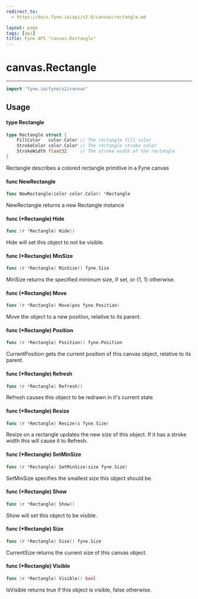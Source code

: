 ```yaml
---
redirect_to:
  - https://docs.fyne.io/api/v2.0/canvas/rectangle.md

layout: page
tags: [api]
title: Fyne API "canvas.Rectangle"
---
```



# canvas.Rectangle
---
```go
import "fyne.io/fyne/v2/canvas"
```

## Usage

#### type Rectangle

```go
type Rectangle struct {
	FillColor   color.Color // The rectangle fill color
	StrokeColor color.Color // The rectangle stroke color
	StrokeWidth float32     // The stroke width of the rectangle
}
```

Rectangle describes a colored rectangle primitive in a Fyne canvas

#### func  NewRectangle

```go
func NewRectangle(color color.Color) *Rectangle
```
NewRectangle returns a new Rectangle instance

#### func (*Rectangle) Hide

```go
func (r *Rectangle) Hide()
```
Hide will set this object to not be visible.

#### func (*Rectangle) MinSize

```go
func (r *Rectangle) MinSize() fyne.Size
```
MinSize returns the specified minimum size, if set, or {1, 1} otherwise.

#### func (*Rectangle) Move

```go
func (r *Rectangle) Move(pos fyne.Position)
```
Move the object to a new position, relative to its parent.

#### func (*Rectangle) Position

```go
func (r *Rectangle) Position() fyne.Position
```
CurrentPosition gets the current position of this canvas object, relative to its parent.

#### func (*Rectangle) Refresh

```go
func (r *Rectangle) Refresh()
```
Refresh causes this object to be redrawn in it's current state

#### func (*Rectangle) Resize

```go
func (r *Rectangle) Resize(s fyne.Size)
```
Resize on a rectangle updates the new size of this object. If it has a stroke width this will cause it to Refresh.

#### func (*Rectangle) SetMinSize

```go
func (r *Rectangle) SetMinSize(size fyne.Size)
```
SetMinSize specifies the smallest size this object should be.

#### func (*Rectangle) Show

```go
func (r *Rectangle) Show()
```
Show will set this object to be visible.

#### func (*Rectangle) Size

```go
func (r *Rectangle) Size() fyne.Size
```
CurrentSize returns the current size of this canvas object.

#### func (*Rectangle) Visible

```go
func (r *Rectangle) Visible() bool
```
IsVisible returns true if this object is visible, false otherwise.
